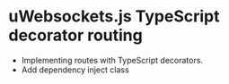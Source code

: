 # uWebsockets.js TypeScript decorator routing

+ Implementing routes with TypeScript decorators.
+ Add dependency inject class
